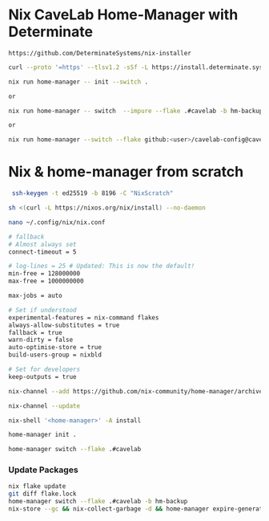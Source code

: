 # Nix CaveLab Home-Manager with Determinate

``` url
https://github.com/DeterminateSystems/nix-installer
```

``` sh
curl --proto '=https' --tlsv1.2 -sSf -L https://install.determinate.systems/nix | sh -s -- install
```

``` sh
nix run home-manager -- init --switch .

or

nix run home-manager -- switch  --impure --flake .#cavelab -b hm-backup

or

nix run home-manager --switch --flake github:<user>/cavelab-config@cavelab
```

# Nix & home-manager from scratch

``` sh
 ssh-keygen -t ed25519 -b 8196 -C "NixScratch"
```

```sh
sh <(curl -L https://nixos.org/nix/install) --no-daemon
```

``` sh
nano ~/.config/nix/nix.conf

# fallback
# Almost always set
connect-timeout = 5

# log-lines = 25 # Updated: This is now the default!
min-free = 128000000
max-free = 1000000000

max-jobs = auto

# Set if understood
experimental-features = nix-command flakes
always-allow-substitutes = true
fallback = true
warn-dirty = false
auto-optimise-store = true
build-users-group = nixbld

# Set for developers
keep-outputs = true
```

``` sh
nix-channel --add https://github.com/nix-community/home-manager/archive/master.tar.gz home-manager
```

``` sh
nix-channel --update
```

``` sh
nix-shell '<home-manager>' -A install
```

``` sh
home-manager init .
```

``` sh
home-manager switch --flake .#cavelab
```

### Update Packages

``` sh
nix flake update
git diff flake.lock
home-manager switch --flake .#cavelab -b hm-backup
nix-store --gc && nix-collect-garbage -d && home-manager expire-generations -2 days
```
